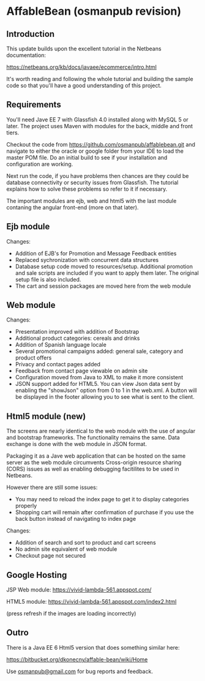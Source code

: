 AffableBean (osmanpub revision)
===============================

Introduction
------------

This update builds upon the excellent tutorial in the Netbeans documentation:

https://netbeans.org/kb/docs/javaee/ecommerce/intro.html

It's worth reading and following the whole tutorial and building the sample code
so that you'll have a good understanding of this project.


Requirements
------------

You'll need Jave EE 7 with Glassfish 4.0 installed along with MySQL 5 or later.
The project uses Maven with modules for the back, middle and front tiers. 

Checkout the code from https://github.com/osmanpub/affablebean.git and navigate to 
either the oracle or google folder from your IDE to load the master POM file.
Do an initial build to see if your installation and configuration are working.

Next run the code, if you have problems then chances are they could be database
connectivity or security issues from Glassfish. The tutorial explains how to 
solve these problems so refer to it if necessary.

The important modules are ejb, web and html5 with the last module contaning 
the angular front-end (more on that later).


Ejb module
----------

Changes:

* Addition of EJB's for Promotion and Message Feedback entities
* Replaced sychronization with concurrent data structures 
* Database setup code moved to resources/setup. Additional promotion and sale
  scripts are included if you want to apply them later. The original setup file
  is also included.
* The cart and session packages are moved here from the web module


Web module
----------

Changes:

* Presentation improved with addition of Bootstrap
* Additional product categories: cereals and drinks
* Addition of Spanish language locale
* Several promotional campaigns added: general sale, category and product offers
* Privacy and contact pages added
* Feedback from contact page viewable on admin site
* Configuration moved from Java to XML to make it more consistent 
* JSON support added for HTML5. You can view Json data sent by enabling
  the "showJson" option from 0 to 1 in the web.xml. A button will be displayed
  in the footer allowing you to see what is sent to the client.


Html5 module (new)
------------------

The screens are nearly identical to the web module with the use of angular and 
bootstrap frameworks. The functionality remains the same. Data exchange is done
with the web module in JSON format.

Packaging it as a Jave web application that can be hosted on the same server as 
the web module circumvents Cross-origin resource sharing (CORS) issues as well 
as enabling debugging facitilites to be used in Netbeans.

However there are still some issues:

* You may need to reload the index page to get it to display categories properly
* Shopping cart will remain after confirmation of purchase if you use the back 
  button instead of navigating to index page

Changes:

* Addition of search and sort to product and cart screens
* No admin site equivalent of web module
* Checkout page not secured


Google Hosting
--------------

JSP Web module: https://vivid-lambda-561.appspot.com/

HTML5 module: https://vivid-lambda-561.appspot.com/index2.html

(press refresh if the images are loading incorrectly)


Outro
-----

There is a Java EE 6 Html5 version that does something similar here:

https://bitbucket.org/dkonecny/affable-bean/wiki/Home

Use osmanpub@gmail.com for bug reports and feedback.
